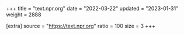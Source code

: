+++
title = "text.npr.org"
date = "2022-03-22"
updated = "2023-01-31"
weight = 2888

[extra]
source = "https://text.npr.org"
ratio = 100
size = 3
+++
